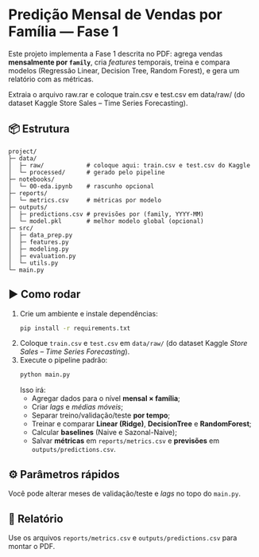 # Predição Mensal de Vendas por Família — Fase 1

Este projeto implementa a Fase 1 descrita no PDF: agrega vendas **mensalmente por `family`**,
cria *features* temporais, treina e compara modelos (Regressão Linear, Decision Tree, Random Forest),
e gera um relatório com as métricas.

Extraia o arquivo raw.rar e coloque train.csv e test.csv em data/raw/
(do dataset Kaggle Store Sales – Time Series Forecasting).

## 📦 Estrutura
```
project/
├─ data/
│  ├─ raw/            # coloque aqui: train.csv e test.csv do Kaggle
│  └─ processed/      # gerado pelo pipeline
├─ notebooks/
│  └─ 00-eda.ipynb    # rascunho opcional
├─ reports/
│  └─ metrics.csv     # métricas por modelo
├─ outputs/
│  ├─ predictions.csv # previsões por (family, YYYY-MM)
│  └─ model.pkl       # melhor modelo global (opcional)
├─ src/
│  ├─ data_prep.py
│  ├─ features.py
│  ├─ modeling.py
│  ├─ evaluation.py
│  └─ utils.py
└─ main.py
```

## ▶️ Como rodar
1. Crie um ambiente e instale dependências:
   ```bash
   pip install -r requirements.txt
   ```
2. Coloque `train.csv` e `test.csv` em `data/raw/` (do dataset Kaggle *Store Sales – Time Series Forecasting*).
3. Execute o pipeline padrão:
   ```bash
   python main.py
   ```
   Isso irá:
   - Agregar dados para o nível **mensal × família**;
   - Criar *lags* e *médias móveis*;
   - Separar treino/validação/teste **por tempo**;
   - Treinar e comparar **Linear (Ridge)**, **DecisionTree** e **RandomForest**;
   - Calcular **baselines** (Naive e Sazonal-Naive);
   - Salvar **métricas** em `reports/metrics.csv` e **previsões** em `outputs/predictions.csv`.

## ⚙️ Parâmetros rápidos
Você pode alterar meses de validação/teste e *lags* no topo do `main.py`.

## 📝 Relatório
Use os arquivos `reports/metrics.csv` e `outputs/predictions.csv` para montar o PDF.
